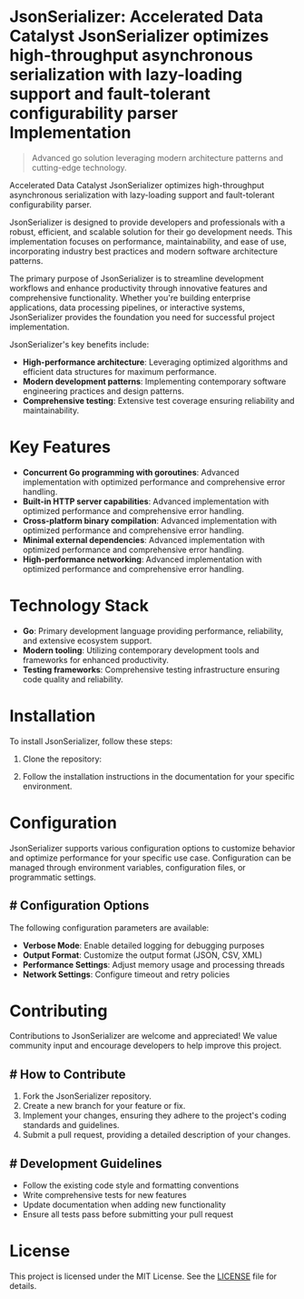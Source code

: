 <!-- fallback_JsonSerializer_20250809235016_62397 -->

# JsonSerializer: Accelerated Data Catalyst JsonSerializer optimizes high-throughput asynchronous serialization with lazy-loading support and fault-tolerant configurability parser Implementation
> Advanced go solution leveraging modern architecture patterns and cutting-edge technology.

Accelerated Data Catalyst JsonSerializer optimizes high-throughput asynchronous serialization with lazy-loading support and fault-tolerant configurability parser.

JsonSerializer is designed to provide developers and professionals with a robust, efficient, and scalable solution for their go development needs. This implementation focuses on performance, maintainability, and ease of use, incorporating industry best practices and modern software architecture patterns.

The primary purpose of JsonSerializer is to streamline development workflows and enhance productivity through innovative features and comprehensive functionality. Whether you're building enterprise applications, data processing pipelines, or interactive systems, JsonSerializer provides the foundation you need for successful project implementation.

JsonSerializer's key benefits include:

* **High-performance architecture**: Leveraging optimized algorithms and efficient data structures for maximum performance.
* **Modern development patterns**: Implementing contemporary software engineering practices and design patterns.
* **Comprehensive testing**: Extensive test coverage ensuring reliability and maintainability.

# Key Features

* **Concurrent Go programming with goroutines**: Advanced implementation with optimized performance and comprehensive error handling.
* **Built-in HTTP server capabilities**: Advanced implementation with optimized performance and comprehensive error handling.
* **Cross-platform binary compilation**: Advanced implementation with optimized performance and comprehensive error handling.
* **Minimal external dependencies**: Advanced implementation with optimized performance and comprehensive error handling.
* **High-performance networking**: Advanced implementation with optimized performance and comprehensive error handling.

# Technology Stack

* **Go**: Primary development language providing performance, reliability, and extensive ecosystem support.
* **Modern tooling**: Utilizing contemporary development tools and frameworks for enhanced productivity.
* **Testing frameworks**: Comprehensive testing infrastructure ensuring code quality and reliability.

# Installation

To install JsonSerializer, follow these steps:

1. Clone the repository:


2. Follow the installation instructions in the documentation for your specific environment.

# Configuration

JsonSerializer supports various configuration options to customize behavior and optimize performance for your specific use case. Configuration can be managed through environment variables, configuration files, or programmatic settings.

## # Configuration Options

The following configuration parameters are available:

* **Verbose Mode**: Enable detailed logging for debugging purposes
* **Output Format**: Customize the output format (JSON, CSV, XML)
* **Performance Settings**: Adjust memory usage and processing threads
* **Network Settings**: Configure timeout and retry policies

# Contributing

Contributions to JsonSerializer are welcome and appreciated! We value community input and encourage developers to help improve this project.

## # How to Contribute

1. Fork the JsonSerializer repository.
2. Create a new branch for your feature or fix.
3. Implement your changes, ensuring they adhere to the project's coding standards and guidelines.
4. Submit a pull request, providing a detailed description of your changes.

## # Development Guidelines

* Follow the existing code style and formatting conventions
* Write comprehensive tests for new features
* Update documentation when adding new functionality
* Ensure all tests pass before submitting your pull request

# License

This project is licensed under the MIT License. See the [LICENSE](https://github.com/laurindoisaac/JsonSerializer/blob/main/LICENSE) file for details.
